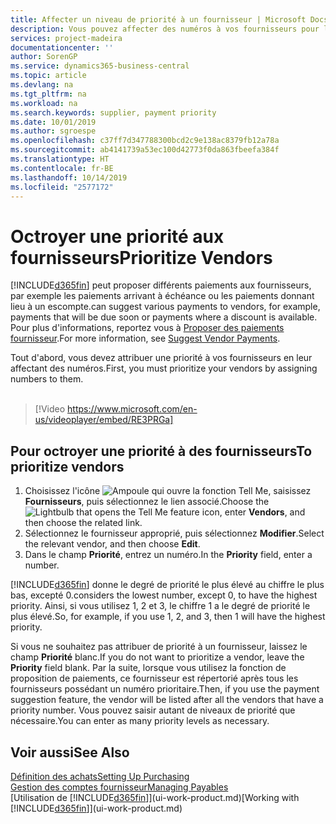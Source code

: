 ```yaml
---
title: Affecter un niveau de priorité à un fournisseur | Microsoft Docs
description: Vous pouvez affecter des numéros à vos fournisseurs pour les classer par ordre de priorité et faciliter des propositions de paiement dans Business Central.
services: project-madeira
documentationcenter: ''
author: SorenGP
ms.service: dynamics365-business-central
ms.topic: article
ms.devlang: na
ms.tgt_pltfrm: na
ms.workload: na
ms.search.keywords: supplier, payment priority
ms.date: 10/01/2019
ms.author: sgroespe
ms.openlocfilehash: c37ff7d347788300bcd2c9e138ac8379fb12a78a
ms.sourcegitcommit: ab4141739a53ec100d42773f0da863fbeefa384f
ms.translationtype: HT
ms.contentlocale: fr-BE
ms.lasthandoff: 10/14/2019
ms.locfileid: "2577172"
---
```

# <a name="prioritize-vendors"></a><span data-ttu-id="101fb-103">Octroyer une priorité aux fournisseurs</span><span class="sxs-lookup"><span data-stu-id="101fb-103">Prioritize Vendors</span></span>
[!INCLUDE[d365fin](includes/d365fin_md.md)] <span data-ttu-id="101fb-104">peut proposer différents paiements aux fournisseurs, par exemple les paiements arrivant à échéance ou les paiements donnant lieu à un escompte.</span><span class="sxs-lookup"><span data-stu-id="101fb-104">can suggest various payments to vendors, for example, payments that will be due soon or payments where a discount is available.</span></span> <span data-ttu-id="101fb-105">Pour plus d'informations, reportez vous à [Proposer des paiements fournisseur](payables-how-suggest-vendor-payments.md).</span><span class="sxs-lookup"><span data-stu-id="101fb-105">For more information, see [Suggest Vendor Payments](payables-how-suggest-vendor-payments.md).</span></span>

<span data-ttu-id="101fb-106">Tout d'abord, vous devez attribuer une priorité à vos fournisseurs en leur affectant des numéros.</span><span class="sxs-lookup"><span data-stu-id="101fb-106">First, you must prioritize your vendors by assigning numbers to them.</span></span>
<br><br>
> [!Video https://www.microsoft.com/en-us/videoplayer/embed/RE3PRGa]

## <a name="to-prioritize-vendors"></a><span data-ttu-id="101fb-107">Pour octroyer une priorité à des fournisseurs</span><span class="sxs-lookup"><span data-stu-id="101fb-107">To prioritize vendors</span></span>
1. <span data-ttu-id="101fb-108">Choisissez l'icône ![Ampoule qui ouvre la fonction Tell Me](media/ui-search/search_small.png "Dites-moi ce que vous voulez faire"), saisissez **Fournisseurs**, puis sélectionnez le lien associé.</span><span class="sxs-lookup"><span data-stu-id="101fb-108">Choose the ![Lightbulb that opens the Tell Me feature](media/ui-search/search_small.png "Tell me what you want to do") icon, enter **Vendors**, and then choose the related link.</span></span>
2. <span data-ttu-id="101fb-109">Sélectionnez le fournisseur approprié, puis sélectionnez **Modifier**.</span><span class="sxs-lookup"><span data-stu-id="101fb-109">Select the relevant vendor, and then choose **Edit**.</span></span>
3. <span data-ttu-id="101fb-110">Dans le champ **Priorité**, entrez un numéro.</span><span class="sxs-lookup"><span data-stu-id="101fb-110">In the **Priority** field, enter a number.</span></span>

[!INCLUDE[d365fin](includes/d365fin_md.md)] <span data-ttu-id="101fb-111">donne le degré de priorité le plus élevé au chiffre le plus bas, excepté 0.</span><span class="sxs-lookup"><span data-stu-id="101fb-111">considers the lowest number, except 0, to have the highest priority.</span></span> <span data-ttu-id="101fb-112">Ainsi, si vous utilisez 1, 2 et 3, le chiffre 1 a le degré de priorité le plus élevé.</span><span class="sxs-lookup"><span data-stu-id="101fb-112">So, for example, if you use 1, 2, and 3, then 1 will have the highest priority.</span></span>

<span data-ttu-id="101fb-113">Si vous ne souhaitez pas attribuer de priorité à un fournisseur, laissez le champ **Priorité** blanc.</span><span class="sxs-lookup"><span data-stu-id="101fb-113">If you do not want to prioritize a vendor, leave the **Priority** field blank.</span></span> <span data-ttu-id="101fb-114">Par la suite, lorsque vous utilisez la fonction de proposition de paiements, ce fournisseur est répertorié après tous les fournisseurs possédant un numéro prioritaire.</span><span class="sxs-lookup"><span data-stu-id="101fb-114">Then, if you use the payment suggestion feature, the vendor will be listed after all the vendors that have a priority number.</span></span> <span data-ttu-id="101fb-115">Vous pouvez saisir autant de niveaux de priorité que nécessaire.</span><span class="sxs-lookup"><span data-stu-id="101fb-115">You can enter as many priority levels as necessary.</span></span>

## <a name="see-also"></a><span data-ttu-id="101fb-116">Voir aussi</span><span class="sxs-lookup"><span data-stu-id="101fb-116">See Also</span></span>
[<span data-ttu-id="101fb-117">Définition des achats</span><span class="sxs-lookup"><span data-stu-id="101fb-117">Setting Up Purchasing</span></span>](purchasing-setup-purchasing.md)  
[<span data-ttu-id="101fb-118">Gestion des comptes fournisseur</span><span class="sxs-lookup"><span data-stu-id="101fb-118">Managing Payables</span></span>](payables-manage-payables.md)  
<span data-ttu-id="101fb-119">[Utilisation de [!INCLUDE[d365fin](includes/d365fin_md.md)]](ui-work-product.md)</span><span class="sxs-lookup"><span data-stu-id="101fb-119">[Working with [!INCLUDE[d365fin](includes/d365fin_md.md)]](ui-work-product.md)</span></span>
